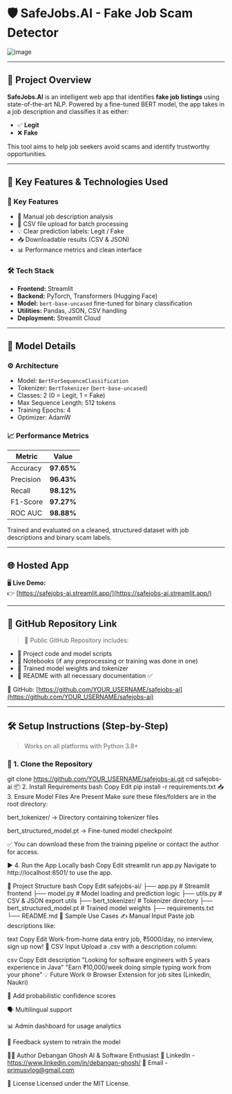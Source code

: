 # 🛡️ SafeJobs.AI - Fake Job Scam Detector

![image](https://github.com/user-attachments/assets/bf5064a1-f848-4fc8-aecc-f00dbf1a8f6d)

---

## 📌 Project Overview

**SafeJobs.AI** is an intelligent web app that identifies **fake job listings** using state-of-the-art NLP. Powered by a fine-tuned BERT model, the app takes in a job description and classifies it as either:

- ✅ **Legit**
- ❌ **Fake**

This tool aims to help job seekers avoid scams and identify trustworthy opportunities.

---

## 🚀 Key Features & Technologies Used

### 🔑 Key Features
- 📝 Manual job description analysis
- 📄 CSV file upload for batch processing
- 💡 Clear prediction labels: Legit / Fake
- 📥 Downloadable results (CSV & JSON)
- 📊 Performance metrics and clean interface

### 🛠️ Tech Stack
- **Frontend:** Streamlit
- **Backend:** PyTorch, Transformers (Hugging Face)
- **Model:** `bert-base-uncased` fine-tuned for binary classification
- **Utilities:** Pandas, JSON, CSV handling
- **Deployment:** Streamlit Cloud

---

## 🧠 Model Details

### ⚙️ Architecture
- Model: `BertForSequenceClassification`
- Tokenizer: `BertTokenizer` (`bert-base-uncased`)
- Classes: 2 (0 = Legit, 1 = Fake)
- Max Sequence Length: 512 tokens
- Training Epochs: 4
- Optimizer: AdamW

### 📈 Performance Metrics

| Metric       | Value     |
|--------------|-----------|
| Accuracy     | **97.65%** |
| Precision    | **96.43%** |
| Recall       | **98.12%** |
| F1-Score     | **97.27%** |
| ROC AUC      | **98.88%** |

Trained and evaluated on a cleaned, structured dataset with job descriptions and binary scam labels.

---

## 🌐 Hosted App

🖥️ **Live Demo:**  
👉 [https://safejobs-ai.streamlit.app/](https://safejobs-ai.streamlit.app/)

---

## 📂 GitHub Repository Link

> 📌 Public GitHub Repository includes:
- 🔹 Project code and model scripts
- 🔹 Notebooks (if any preprocessing or training was done in one)
- 🔹 Trained model weights and tokenizer
- 🔹 README with all necessary documentation ✅

🔗 GitHub: [https://github.com/YOUR_USERNAME/safejobs-ai](https://github.com/YOUR_USERNAME/safejobs-ai)

---

## 🛠️ Setup Instructions (Step-by-Step)

> Works on all platforms with Python 3.8+

### 📁 1. Clone the Repository

git clone https://github.com/YOUR_USERNAME/safejobs-ai.git
cd safejobs-ai
📦 2. Install Requirements
bash
Copy
Edit
pip install -r requirements.txt
📥 3. Ensure Model Files Are Present
Make sure these files/folders are in the root directory:

bert_tokenizer/ → Directory containing tokenizer files

bert_structured_model.pt → Fine-tuned model checkpoint

✅ You can download these from the training pipeline or contact the author for access.

▶️ 4. Run the App Locally
bash
Copy
Edit
streamlit run app.py
Navigate to http://localhost:8501/ to use the app.

📁 Project Structure
bash
Copy
Edit
safejobs-ai/
├── app.py                  # Streamlit frontend
├── model.py                # Model loading and prediction logic
├── utils.py                # CSV & JSON export utils
├── bert_tokenizer/         # Tokenizer directory
├── bert_structured_model.pt # Trained model weights
├── requirements.txt
└── README.md
🧪 Sample Use Cases
✍️ Manual Input
Paste job descriptions like:

text
Copy
Edit
Work-from-home data entry job, ₹5000/day, no interview, sign up now!
📄 CSV Input
Upload a .csv with a description column:

csv
Copy
Edit
description
"Looking for software engineers with 5 years experience in Java"
"Earn ₹10,000/week doing simple typing work from your phone"
💡 Future Work
🌐 Browser Extension for job sites (LinkedIn, Naukri)

🧠 Add probabilistic confidence scores

🗣️ Multilingual support

📊 Admin dashboard for usage analytics

🤝 Feedback system to retrain the model

👨‍💻 Author
Debangan Ghosh
AI & Software Enthusiast
🔗 LinkedIn - https://www.linkedin.com/in/debangan-ghosh/
📧 Email - primusvlog@gmail.com

📜 License
Licensed under the MIT License.

